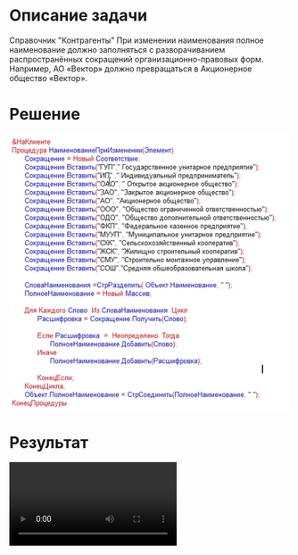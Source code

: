 # Описание задачи
Справочник "Контрагенты"
При изменении наименования полное наименование должно заполняться с разворачиванием распространённых сокращений организационно-правовых форм. Например, АО «Вектор» должно превращаться в Акционерное общество «Вектор».
# Решение
![Решение](%D0%A0%D0%B5%D1%88%D0%B5%D0%BD%D0%B8%D0%B5.png)
# Результат
<video src="../%D0%A0%D0%B5%D0%B7%D1%83%D0%BB%D1%8C%D1%82%D0%B0%D1%82.mp4" controls title="Title"></video